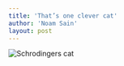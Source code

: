```yaml
---
title: 'That’s one clever cat'
author: 'Noam Sain'
layout: post
---
```


![Schrodingers cat](/assets/2014-01-schrodingers-cat.jpg)